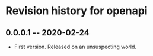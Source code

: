 # Revision history for openapi

## 0.0.0.1 -- 2020-02-24

* First version. Released on an unsuspecting world.

